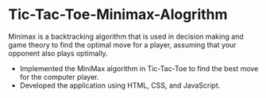 # Tic-Tac-Toe-Minimax-Alogrithm
Minimax is a backtracking algorithm that is used in decision making and game theory to find the optimal move for a player, assuming that your opponent also plays optimally.


*	Implemented the MiniMax algorithm in Tic-Tac-Toe to find the best move for the computer player.
*	Developed the application using HTML, CSS, and JavaScript.
